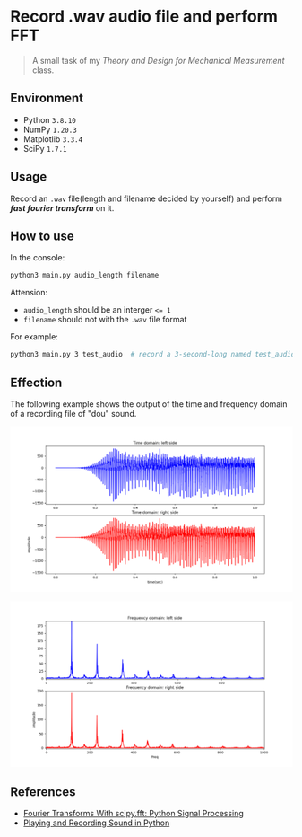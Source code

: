 # Record .wav audio file and perform FFT

> A small task of my *Theory and Design for Mechanical Measurement* class.

## Environment

- Python `3.8.10`
- NumPy `1.20.3`
- Matplotlib `3.3.4`
- SciPy `1.7.1`

## Usage

Record an `.wav` file(length and filename decided by yourself) and perform ***fast fourier transform*** on it.

## How to use

In the console:

```bash
python3 main.py audio_length filename
```

Attension:

- `audio_length` should be an interger `<= 1`
- `filename` should not with the `.wav` file format

For example:

```bash
python3 main.py 3 test_audio  # record a 3-second-long named test_audio.wav file
```

## Effection

The following example shows the output of the time and frequency domain of a recording file of "dou" sound.

![time](/images/Figure_1.png)

![freq](/images/Figure_2.png)

## References

- [Fourier Transforms With scipy.fft: Python Signal Processing](https://realpython.com/python-scipy-fft/)
- [Playing and Recording Sound in Python](https://realpython.com/playing-and-recording-sound-python/)
